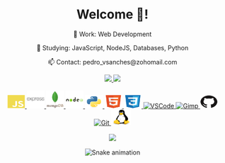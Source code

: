 <h1 align="center">Welcome 👋!</h1>
<div align="center">
  <p>🔭 Work: Web Development</p>
  <p>🌱 Studying: JavaScript, NodeJS, Databases, Python</p>
  <p>📫 Contact: pedro_vsanches@zohomail.com</p>
</div>

<div align="center">
  <a href="https://github.com/pvsanches">
  <img height="180em" src="https://github-readme-stats.vercel.app/api?username=pvsanches&show_icons=true&theme=radical&include_all_commits=true&count_private=true"/>
  <img height="180em" src="https://github-readme-stats.vercel.app/api/top-langs/?username=pvsanches&layout=compact&langs_count=7&theme=radical"/>
</div>
  
<div style="display: inline_block" align="center"><br>
  <img alt="JavaScript" height="30" width="40" src="https://raw.githubusercontent.com/devicons/devicon/master/icons/javascript/javascript-plain.svg">
  <!--<img align="center" alt="mysql" height="40" width="40" src="https://raw.githubusercontent.com/devicons/devicon/master/icons/mysql/mysql-original-wordmark.svg">-->
  <img src="https://raw.githubusercontent.com/devicons/devicon/master/icons/express/express-original-wordmark.svg" alt="express" width="40" height="40" />
  <img src="https://raw.githubusercontent.com/devicons/devicon/master/icons/mongodb/mongodb-original-wordmark.svg" alt="mongodb" width="40" height="40" />
  <img src="https://raw.githubusercontent.com/devicons/devicon/master/icons/nodejs/nodejs-original-wordmark.svg" alt="nodejs" width="40" height="40" />
  <img alt="Python" height="30" width="40" src="https://raw.githubusercontent.com/devicons/devicon/master/icons/python/python-original.svg">
  <img alt="HTML" height="30" width="40" src="https://raw.githubusercontent.com/devicons/devicon/master/icons/html5/html5-original.svg">
  <img alt="CSS" height="30" width="40" src="https://raw.githubusercontent.com/devicons/devicon/master/icons/css3/css3-original.svg">
  <img alt="VSCode" height="30px" width="40px" src="https://cdn.jsdelivr.net/gh/devicons/devicon/icons/vscode/vscode-original.svg">
  <img alt="Gimp" height="40px" width="50px" src="https://cdn.jsdelivr.net/gh/devicons/devicon/icons/gimp/gimp-original.svg">
  <img alt="GitHub" height="30" width="40" src="https://raw.githubusercontent.com/devicons/devicon/master/icons/github/github-original.svg">
  <img alt="Git" height="30px" width="40px" src="https://cdn.jsdelivr.net/gh/devicons/devicon/icons/git/git-original.svg">
  <img alt="Linux" height="35px" width="45px" src="https://raw.githubusercontent.com/devicons/devicon/master/icons/linux/linux-original.svg">
</div><br>
  
<div align="center">
   <a href="#" target="_blank"><img src="https://img.shields.io/badge/-LinkedIn-%230077B5?style=for-the-badge&logo=linkedin&logoColor=white" target="_blank"></a>
  
   ![Snake animation](https://github.com/yanmada/yanmada/blob/output/github-contribution-grid-snake.svg)  
  
</div>
